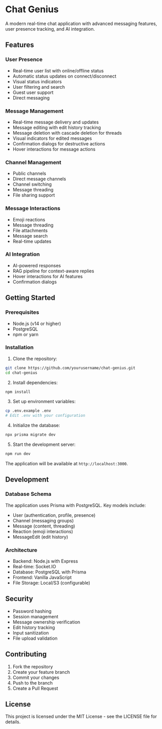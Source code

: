 # Chat Genius

A modern real-time chat application with advanced messaging features, user presence tracking, and AI integration.

## Features

### User Presence
- Real-time user list with online/offline status
- Automatic status updates on connect/disconnect
- Visual status indicators
- User filtering and search
- Guest user support
- Direct messaging

### Message Management
- Real-time message delivery and updates
- Message editing with edit history tracking
- Message deletion with cascade deletion for threads
- Visual indicators for edited messages
- Confirmation dialogs for destructive actions
- Hover interactions for message actions

### Channel Management
- Public channels
- Direct message channels
- Channel switching
- Message threading
- File sharing support

### Message Interactions
- Emoji reactions
- Message threading
- File attachments
- Message search
- Real-time updates

### AI Integration
- AI-powered responses
- RAG pipeline for context-aware replies
- Hover interactions for AI features
- Confirmation dialogs

## Getting Started

### Prerequisites
- Node.js (v14 or higher)
- PostgreSQL
- npm or yarn

### Installation

1. Clone the repository:
```bash
git clone https://github.com/yourusername/chat-genius.git
cd chat-genius
```

2. Install dependencies:
```bash
npm install
```

3. Set up environment variables:
```bash
cp .env.example .env
# Edit .env with your configuration
```

4. Initialize the database:
```bash
npx prisma migrate dev
```

5. Start the development server:
```bash
npm run dev
```

The application will be available at `http://localhost:3000`.

## Development

### Database Schema
The application uses Prisma with PostgreSQL. Key models include:
- User (authentication, profile, presence)
- Channel (messaging groups)
- Message (content, threading)
- Reaction (emoji interactions)
- MessageEdit (edit history)

### Architecture
- Backend: Node.js with Express
- Real-time: Socket.IO
- Database: PostgreSQL with Prisma
- Frontend: Vanilla JavaScript
- File Storage: Local/S3 (configurable)

## Security

- Password hashing
- Session management
- Message ownership verification
- Edit history tracking
- Input sanitization
- File upload validation

## Contributing

1. Fork the repository
2. Create your feature branch
3. Commit your changes
4. Push to the branch
5. Create a Pull Request

## License

This project is licensed under the MIT License - see the LICENSE file for details. 
